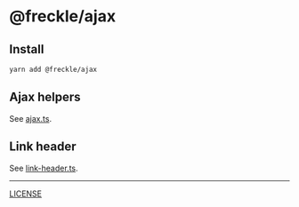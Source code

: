 # @freckle/ajax

## Install

```sh
yarn add @freckle/ajax
```

## Ajax helpers

See [ajax.ts](./src/ajax.ts).

## Link header

See [link-header.ts](./src/link-header.ts).

---

[LICENSE](./LICENSE)
